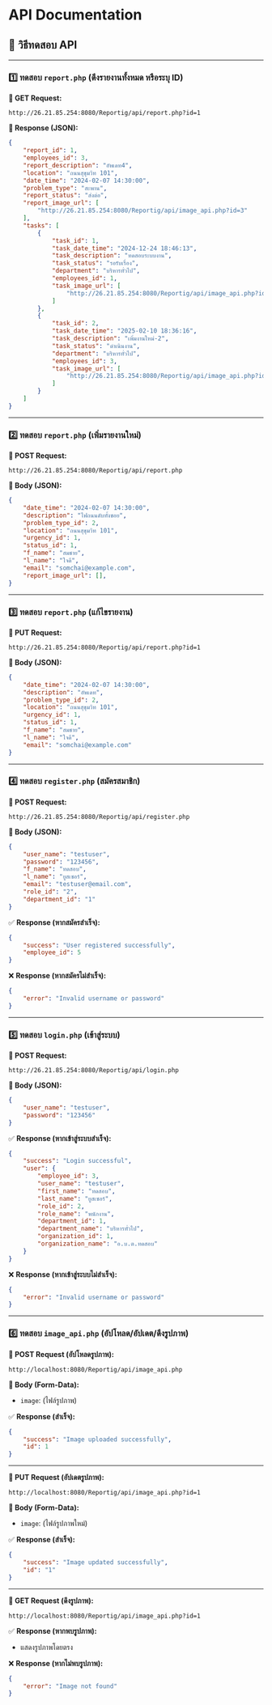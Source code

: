 # API Documentation

## :dart: วิธีทดสอบ API

---

### 1️⃣ ทดสอบ `report.php` (ดึงรายงานทั้งหมด หรือระบุ ID)

**:small_blue_diamond: GET Request:**  
```
http://26.21.85.254:8080/Reportig/api/report.php?id=1
```

**:small_blue_diamond: Response (JSON):**
```json
{
    "report_id": 1,
    "employees_id": 3,
    "report_description": "อัพเดท4",
    "location": "ถนนสุขุมวิท 101",
    "date_time": "2024-02-07 14:30:00",
    "problem_type": "สะพาน",
    "report_status": "ส่งต่อ",
    "report_image_url": [
        "http://26.21.85.254:8080/Reportig/api/image_api.php?id=3"
    ],
    "tasks": [
        {
            "task_id": 1,
            "task_date_time": "2024-12-24 18:46:13",
            "task_description": "ทดสอบระบบงาน",
            "task_status": "รอรับเรื่อง",
            "department": "บริหารทั่วไป",
            "employees_id": 1,
            "task_image_url": [
                "http://26.21.85.254:8080/Reportig/api/image_api.php?id=4"
            ]
        },
        {
            "task_id": 2,
            "task_date_time": "2025-02-10 18:36:16",
            "task_description": "เพิ่มงานใหม่-2",
            "task_status": "ดำเนินงาน",
            "department": "บริหารทั่วไป",
            "employees_id": 3,
            "task_image_url": [
                "http://26.21.85.254:8080/Reportig/api/image_api.php?id=8"
            ]
        }
    ]
}
```
---

### 2️⃣ ทดสอบ `report.php` (เพิ่มรายงานใหม่)

**:small_blue_diamond: POST Request:**  
```
http://26.21.85.254:8080/Reportig/api/report.php
```

**:small_blue_diamond: Body (JSON):**
```json
{
    "date_time": "2024-02-07 14:30:00",
    "description": "ไฟถนนดับทั้งซอย",
    "problem_type_id": 2,
    "location": "ถนนสุขุมวิท 101",
    "urgency_id": 1,
    "status_id": 1,
    "f_name": "สมชาย",
    "l_name": "ใจดี",
    "email": "somchai@example.com",
    "report_image_url": [],
}
```

---

### 3️⃣ ทดสอบ `report.php` (แก้ไขรายงาน)

**:small_blue_diamond: PUT Request:**  
```
http://26.21.85.254:8080/Reportig/api/report.php?id=1
```

**:small_blue_diamond: Body (JSON):**
```json
{
    "date_time": "2024-02-07 14:30:00",
    "description": "อัพเดท",
    "problem_type_id": 2,
    "location": "ถนนสุขุมวิท 101",
    "urgency_id": 1,
    "status_id": 1,
    "f_name": "สมชาย",
    "l_name": "ใจดี",
    "email": "somchai@example.com"
}
```

---

### 4️⃣ ทดสอบ `register.php` (สมัครสมาชิก)

**:small_blue_diamond: POST Request:**  
```
http://26.21.85.254:8080/Reportig/api/register.php
```

**:small_blue_diamond: Body (JSON):**
```json
{
    "user_name": "testuser",
    "password": "123456",
    "f_name": "ทดสอบ",
    "l_name": "ยูสเซอร์",
    "email": "testuser@email.com",
    "role_id": "2",
    "department_id": "1"
}
```

:white_check_mark: **Response (หากสมัครสำเร็จ):**
```json
{
    "success": "User registered successfully",
    "employee_id": 5
}
```

:x: **Response (หากสมัครไม่สำเร็จ):**
```json
{
    "error": "Invalid username or password"
}
```

---

### 5️⃣ ทดสอบ `login.php` (เข้าสู่ระบบ)

**:small_blue_diamond: POST Request:**  
```
http://26.21.85.254:8080/Reportig/api/login.php
```

**:small_blue_diamond: Body (JSON):**
```json
{
    "user_name": "testuser",
    "password": "123456"
}
```

:white_check_mark: **Response (หากเข้าสู่ระบบสำเร็จ):**
```json
{
    "success": "Login successful",
    "user": {
        "employee_id": 3,
        "user_name": "testuser",
        "first_name": "ทดสอบ",
        "last_name": "ยูสเซอร์",
        "role_id": 2,
        "role_name": "พนักงาน",
        "department_id": 1,
        "department_name": "บริหารทั่วไป",
        "organization_id": 1,
        "organization_name": "อ.บ.ต.ทดสอบ"
    }
}
```

:x: **Response (หากเข้าสู่ระบบไม่สำเร็จ):**
```json
{
    "error": "Invalid username or password"
}
```

---

### 6️⃣ ทดสอบ `image_api.php` (อัปโหลด/อัปเดต/ดึงรูปภาพ)

**:small_blue_diamond: POST Request (อัปโหลดรูปภาพ):**  
```
http://localhost:8080/Reportig/api/image_api.php
```

**:small_blue_diamond: Body (Form-Data):**
- `image`: (ไฟล์รูปภาพ)

:white_check_mark: **Response (สำเร็จ):**
```json
{
    "success": "Image uploaded successfully",
    "id": 1
}
```

---

**:small_blue_diamond: PUT Request (อัปเดตรูปภาพ):**  
```
http://localhost:8080/Reportig/api/image_api.php?id=1
```

**:small_blue_diamond: Body (Form-Data):**
- `image`: (ไฟล์รูปภาพใหม่)

:white_check_mark: **Response (สำเร็จ):**
```json
{
    "success": "Image updated successfully",
    "id": "1"
}
```

---

**:small_blue_diamond: GET Request (ดึงรูปภาพ):**  
```
http://localhost:8080/Reportig/api/image_api.php?id=1
```

:white_check_mark: **Response (หากพบรูปภาพ):**
- แสดงรูปภาพโดยตรง

:x: **Response (หากไม่พบรูปภาพ):**
```json
{
    "error": "Image not found"
}
```

